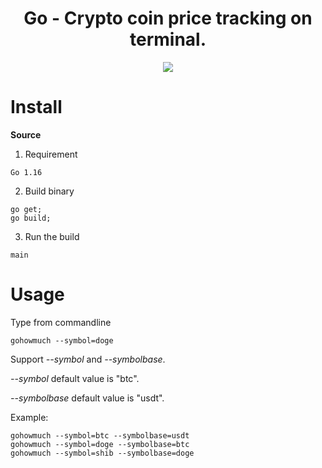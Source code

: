 <h1 align="center">Go - Crypto coin price tracking on terminal.</h1>

<div align="center">
  <p><img src="https://storage.googleapis.com/buildship-vos7yw-europe-west1/uploaded-files/cpdp.gif"></p>
</div>



# Install

**Source**

1. Requirement

```
Go 1.16
```

2. Build binary

```
go get;
go build;
```

3. Run the build

```
main
```


# Usage

Type from commandline

```
gohowmuch --symbol=doge
```

Support *--symbol* and *--symbolbase*.

*--symbol* default value is "btc".

*--symbolbase* default value is "usdt".

Example:

```
gohowmuch --symbol=btc --symbolbase=usdt
gohowmuch --symbol=doge --symbolbase=btc
gohowmuch --symbol=shib --symbolbase=doge
```
